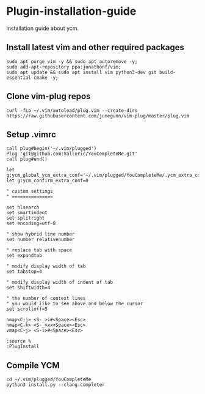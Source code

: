 # Plugin-installation-guide
Installation guide about ycm.

## Install latest vim and other required packages

   ```
   sudo apt purge vim -y && sudo apt autoremove -y;
   sudo add-apt-repository ppa:jonathonf/vim;
   sudo apt update && sudo apt install vim python3-dev git build-essential cmake -y;
   ```
   
## Clone vim-plug repos

   ```
   curl -fLo ~/.vim/autoload/plug.vim --create-dirs https://raw.githubusercontent.com/junegunn/vim-plug/master/plug.vim
   ```
   
## Setup .vimrc

   ```vim
   call plug#begin('~/.vim/plugged')
   Plug 'git@github.com:Valloric/YouCompleteMe.git'
   call plug#end()

   let g:ycm_global_ycm_extra_conf='~/.vim/plugged/YouCompleteMe/.ycm_extra_conf.py'
   let g:ycm_confirm_extra_conf=0
   
   " custom settings
   " ===============
   
   set hlsearch
   set smartindent
   set splitright
   set encoding=utf-8

   " show hybrid line number
   set number relativenumber

   " replace tab with space
   set expandtab

   " modify display width of tab
   set tabstop=4

   " modify display width of indent of tab
   set shiftwidth=4

   " the number of context lines 
   " you would like to see above and below the cursor
   set scrolloff=5

   nmap<C-j> <S-_>i#<Space><Esc>
   nmap<C-k> <S-_>xx<Space><Esc>
   vmap<C-j> <S-i>#<Space><Esc>
   ```

   ```
   :source %
   :PlugInstall
   ```

## Compile YCM
   
   ```
   cd ~/.vim/plugged/YouCompleteMe
   python3 install.py --clang-completer
   ```
